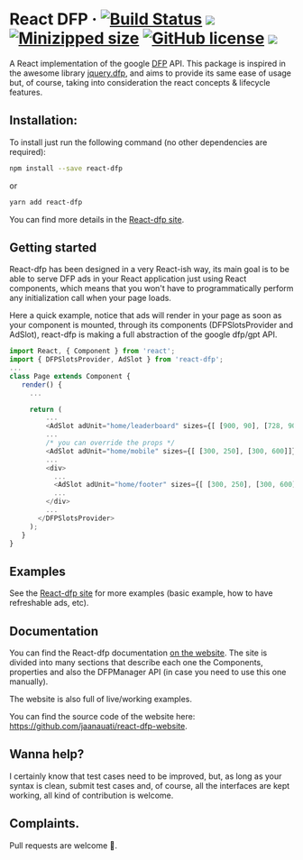 # React DFP &middot; [![Build Status](https://travis-ci.org/jaanauati/react-dfp.svg?branch=master)](https://travis-ci.org/jaanauati/react-dfp) [![](https://img.shields.io/npm/dm/react-dfp.svg?label=DL)](https://github.com/jaanauati/react-dfp) [![Minizipped size](https://img.shields.io/bundlephobia/minzip/react-dfp.svg)](https://github.com/jaanauati/react-dfp) [![GitHub license](https://img.shields.io/badge/license-MIT-blue.svg)](https://github.com/jaanauati/react-dfp/blob/master/LICENSE) [![](https://img.shields.io/npm/dependency-version/react-dfp/peer/react.svg)](https://github.com/jaanauati/react-dfp/blob/master/LICENSE)

A React implementation of the google [DFP](https://developers.google.com/doubleclick-gpt/reference "GPT Reference") API. This package is inspired in the awesome library [jquery.dfp](https://github.com/coop182/jquery.dfp.js), and aims to provide its same ease of usage but, of course, taking into consideration the react concepts & lifecycle features.

## Installation:

To install just run the following command (no other dependencies are required):

```bash
npm install --save react-dfp
```

or

```bash
yarn add react-dfp
```

You can find more details in the [React-dfp site](http://react-dfp.ml/).

## Getting started

React-dfp has been designed in a very React-ish way, its main goal is to be able to serve DFP ads in your React application just using React components, which means that you won't have to programmatically perform any initialization call when your page loads.

Here a quick example, notice that ads will render in your page as soon as your component is mounted, through its components (DFPSlotsProvider and AdSlot), react-dfp is making a full abstraction of the google dfp/gpt API.

```javascript
import React, { Component } from 'react';
import { DFPSlotsProvider, AdSlot } from 'react-dfp';
...
class Page extends Component {
   render() {
     ...

     return (
         ...
         <AdSlot adUnit="home/leaderboard" sizes={[ [900, 90], [728, 90]]} />
         ...
         /* you can override the props */
         <AdSlot adUnit="home/mobile" sizes={[ [300, 250], [300, 600]]} />
         ...
         <div>
           ...
           <AdSlot adUnit="home/footer" sizes={[ [300, 250], [300, 600]]} />
           ...
         </div>
         ...
       </DFPSlotsProvider>
     );
   }
}
```

## Examples

See the [React-dfp site](http://react-dfp.ml/) for more examples (basic example, how to have refreshable ads, etc).

## Documentation

You can find the React-dfp documentation [on the website](http://react-dfp.ml/). The site is divided into many sections that describe each one the Components, properties and also the DFPManager API (in case you need to use this one manually).

The website is also full of live/working examples.

You can find the source code of the website here: https://github.com/jaanauati/react-dfp-website.

## Wanna help?

I certainly know that test cases need to be improved, but, as long as your syntax is clean, submit test cases and, of course, all the interfaces are kept working, all kind of contribution is welcome.

## Complaints.

Pull requests are welcome 🍻.
